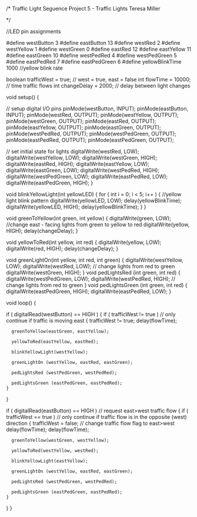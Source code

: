 /*
   Traffic Light Seguence
   Project 5 - Traffic Lights
   Teresa Miller

*/

//LED pin assignments

#define westButton 3
#define eastButton 13
#define westRed 2
#define westYellow 1
#define westGreen 0
#define eastRed 12
#define eastYellow 11
#define eastGreen 10
#define westPedRed 4
#define westPedGreen 5
#define eastPedRed 7
#define eastPedGreen 6
#define yellowBlinkTime 1000 //yellow blink rate

boolean trafficWest = true; // west = true, east = false
int flowTime = 10000; // time traffic flows
int changeDelay = 2000; // delay between light changes

void setup() {

  // setup digital I/O pins
  pinMode(westButton, INPUT);
  pinMode(eastButton, INPUT);
  pinMode(westRed, OUTPUT);
  pinMode(westYellow, OUTPUT);
  pinMode(westGreen, OUTPUT);
  pinMode(eastRed, OUTPUT);
  pinMode(eastYellow, OUTPUT);
  pinMode(eastGreen, OUTPUT);
  pinMode(westPedRed, OUTPUT);
  pinMode(westPedGreen, OUTPUT);
  pinMode(eastPedRed, OUTPUT);
  pinMode(eastPedGreen, OUTPUT);

  // set initial state for lights
  digitalWrite(westRed,  LOW);
  digitalWrite(westYellow,  LOW);
  digitalWrite(westGreen,  HIGH);
  digitalWrite(eastRed,  HIGH);
  digitalWrite(eastYellow,  LOW);
  digitalWrite(eastGreen, LOW);
  digitalWrite(westPedRed,  HIGH);
  digitalWrite(westPedGreen,  LOW);
  digitalWrite(eastPedRed,  LOW);
  digitalWrite(eastPedGreen, HIGH);
}

void blinkYellowLight(int yellowLED)
{
  for ( int i = 0; i < 5; i++ )
  {
    //yellow light blink pattern
    digitalWrite(yellowLED, LOW);
    delay(yellowBlinkTime);
    digitalWrite(yellowLED, HIGH);
    delay(yellowBlinkTime);
  }
}

void greenToYellow(int green, int yellow)
{
  digitalWrite(green, LOW); //change east - facing lights from green to yellow to red
  digitalWrite(yellow, HIGH);
  delay(changeDelay);
}

void yellowToRed(int yellow, int red)
{
  digitalWrite(yellow, LOW);
  digitalWrite(red, HIGH);
  delay(changeDelay);
}

void greenLightOn(int yellow, int red, int green)
{
  digitalWrite(westYellow, LOW);
  digitalWrite(westRed, LOW); // change lights from red to green
  digitalWrite(westGreen, HIGH);
}
void pedLightsRed (int green, int red)
{
  digitalWrite(westPedGreen, LOW);
  digitalWrite(westPedRed, HIGH); // change lights from red to green
}
void pedLightsGreen (int green, int red)
{
  digitalWrite(eastPedGreen, HIGH);
  digitalWrite(eastPedRed, LOW);
}

void loop() {

  if ( digitalRead(westButton) == HIGH )
  {
    if ( trafficWest != true )
      // only continue if traffic is moving east
    {
      trafficWest != true;
      delay(flowTime);

      greenToYellow(eastGreen, eastYellow);

      yellowToRed(eastYellow, eastRed);

      blinkYellowLight(westYellow);

      greenLightOn (westYellow, eastRed, eastGreen);

      pedLightsRed (westPedGreen, westPedRed);

      pedLightsGreen (eastPedGreen, eastPedRed);
    }
  }

  if ( digitalRead(eastButton) == HIGH ) // request east>west traffic flow
  {
    if ( trafficWest == true ) // only continue if traffic flow is in the opposite (west) direction
    {
      trafficWest = false; // change traffic flow flag to east>west delay(flowTime);
      delay(flowTime);

      greenToYellow(westGreen, westYellow);

      yellowToRed(westYellow, westRed);

      blinkYellowLight(eastYellow);

      greenLightOn (westYellow, eastRed, eastGreen);

      pedLightsRed (westPedGreen, westPedRed);

      pedLightsGreen (eastPedGreen, eastPedRed);
    }
  }
}
